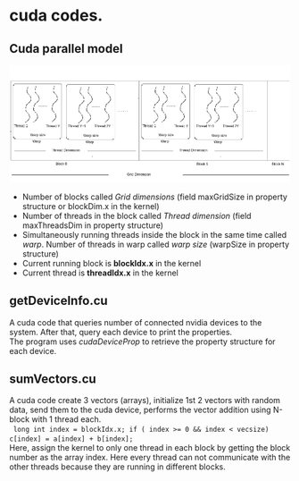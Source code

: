 # cuda codes.
## Cuda parallel model
![image](https://github.com/compilereg/parallel-codes/blob/main/cuda/cuda-parallel.png)  
* Number of blocks called _Grid dimensions_ (field maxGridSize in property structure or blockDim.x in the kernel)
* Number of threads in the block called _Thread dimension_ (field maxThreadsDim in property structure)
* Simultaneously running threads inside the block in the same time called _warp_. Number of threads in warp called _warp size_ (warpSize in property structure)
* Current running block is __blockIdx.x__ in the kernel
* Current thread is __threadIdx.x__ in the kernel

## getDeviceInfo.cu
A cuda code that queries number of connected nvidia devices to the system. After that, query each device to print the properties.  
The program uses _cudaDeviceProp_ to retrieve the property structure for each device.  


## sumVectors.cu
A cuda code create 3 vectors (arrays), initialize 1st 2 vectors with random data, send them to the cuda device, performs the vector addition using N-block with 1 thread each.   
` long int index = blockIdx.x;
  if ( index >= 0 && index < vecsize)
	c[index] = a[index] + b[index];`  
Here, assign the kernel to only one thread in each block by getting the block number as the array index. Here every thread can not communicate with the other threads because they are running in different blocks.
